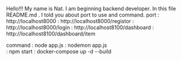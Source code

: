 Hello!!! My name is Nat.
I am beginning backend developer.
In this file README.md . I told you about port to use and command.
port :  http://localhost8000
     :  http://localhost8000/registor
     :  http://localhost8000/login
     :  http://localhost8100/dashboard
     :  http://localhost8100/dashboard/item

command :  node app.js
        :  nodemon app.js  
        :  npm start
        :  docker-compose up -d --build
